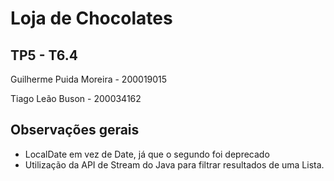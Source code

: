 # Loja de Chocolates

## TP5 - T6.4

Guilherme Puida Moreira - 200019015

Tiago Leão Buson - 200034162


## Observações gerais

* LocalDate em vez de Date, já que o segundo foi deprecado
* Utilização da API de Stream do Java para filtrar resultados de uma Lista.

